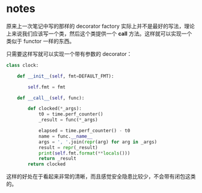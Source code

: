 # notes

原来上一次笔记中写的那样的 decorator factory 实际上并不是最好的写法，理论上来说我们应该写一个类，然后这个类提供一个 __call__ 方法。这样就可以实现一个类似于 functor 一样的东西。

只需要这样写就可以实现一个带有参数的 decorator：

```python
class clock:

    def __init__(self, fmt=DEFAULT_FMT):

        self.fmt = fmt

    def __call__(self, func):

        def clocked(*_args):
            t0 = time.perf_counter()
            _result = func(*_args)

            elapsed = time.perf_counter() - t0
            name = func.__name__
            args = ', '.join(repr(arg) for arg in _args) 
            result = repr(_result) 
            print(self.fmt.format(**locals()))   
            return _result 
        return clocked
```

这样的好处在于看起来非常的清晰，而且感觉安全隐患比较少，不会带有闭包这类的。